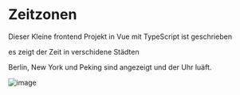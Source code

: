 # Zeitzonen
 
 Dieser Kleine frontend Projekt in Vue mit TypeScript ist geschrieben
 
 es zeigt der Zeit in verschidene Städten
 
 Berlin, New York und Peking sind angezeigt und der Uhr luäft.
 
 
 ![image](https://user-images.githubusercontent.com/10488821/217772255-f98d2975-b01a-409f-b181-1981e71fe9f9.png)
